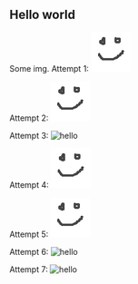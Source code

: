 
Hello world
-----------

Some img.
Attempt 1:
![hello](/test.png)

Attempt 2:
![hello](test.png)

Attempt 3:
![hello](https://github.com/akavel/_test_github_/test.png)

Attempt 4:
![hello](https://github.com/akavel/_test_github_/blob/master/test.png?raw=true)

Attempt 5:
![hello](https://github.com/akavel/_test_github_/raw/master/test.png)

Attempt 6:
![hello](raw/master/test.png)

Attempt 7:
![hello](_test_github_/raw/master/test.png)
